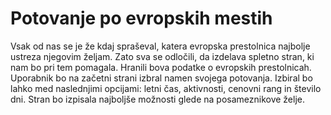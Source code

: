 # Potovanje po evropskih mestih


Vsak od nas se je že kdaj spraševal, katera evropska prestolnica najbolje ustreza njegovim željam. Zato sva se odločili, da izdelava spletno stran, ki nam bo pri tem pomagala. Hranili bova podatke o evropskih prestolnicah. Uporabnik bo na začetni strani izbral namen svojega potovanja. Izbiral bo lahko med naslednjimi opcijami: letni čas, aktivnosti, cenovni rang in število dni. Stran bo izpisala najboljše možnosti glede na posameznikove želje. 
